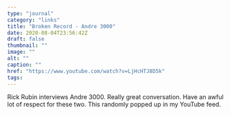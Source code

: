 ```yaml
---
type: "journal"
category: "links"
title: "Broken Record - Andre 3000"
date: 2020-08-04T23:56:42Z
draft: false
thumbnail: ""
image: ""
alt: ""
caption: ""
href: "https://www.youtube.com/watch?v=LjHcHTJ8D5k"
tags:
---
```


Rick Rubin interviews Andre 3000. Really great conversation. Have an awful lot of respect for these two. This randomly popped up in my YouTube feed.
